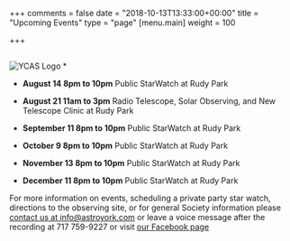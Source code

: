+++
comments = false
date = "2018-10-13T13:33:00+00:00"
title = "Upcoming Events"
type = "page"
[menu.main]
weight = 100

+++

## 
![YCAS Logo](../img/YCAS2018b.jpg "York County Astronomical Society")
* 

* **August 14 8pm to 10pm** Public StarWatch at Rudy Park

* **August 21 11am to 3pm** Radio Telescope, Solar Observing, and New Telescope Clinic at Rudy Park

* **September 11 8pm to 10pm** Public StarWatch at Rudy Park

* **October 9 8pm to 10pm** Public StarWatch at Rudy Park

* **November 13 8pm to 10pm** Public StarWatch at Rudy Park

* **December 11 8pm to 10pm** Public StarWatch at Rudy Park

For more information on events, scheduling a private party star watch, directions to the observing site, or for general Society information please [contact us at info@astroyork.com](info@astroyork.com) or leave a voice message after the recording at 717 759-9227 or visit [our Facebook page](https://www.facebook.com/astroyork)

